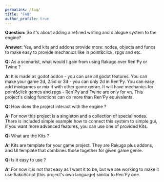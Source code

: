 ```yaml
---
permalink: /faq/
title: "FAQ"
author_profile: true
---
```


**Question:** So it's about adding a refined writing and dialogue system to the engine?

**Answer:** Yes, and kits and addons provide more:
nodes, objects and funcs to make easy to provide 
mechanics like in point&click, rpgs and etc.

**Q:** As a scenarist, what would I gain from using Rakugo over Ren'Py or Twine ?

**A:** It is made as godot addon - you can use all godot features.
You can make your game 2d, 2.5d or 3d - you can only 2d in Ren'Py.
You can easy add minigames or mix it with other game genre.
It will have mechanics for point&click games and rpgs - Ren'Py and Twine are only for vn.
This project's dialog functions can do more than Ren'Py equivalents.

**Q:** How does the project interact with the engine ?

**A:** For now this project is a singleton and a collection of special nodes.
There is included simple example how to connect this system to simple gui, 
if you want more advanced features, you can use one of provided Kits.

**Q:** What are the Kits ?

**A:** Kits are template for your game project.
They are Rakugo plus addons, and UI template
 that combines those together for given game genre.

**Q:** Is it easy to use ?

**A:** For now it is not that easy as I want it to be,
but we are working to make it use RakuScript
(this project's own language) similar to Ren'Py one.